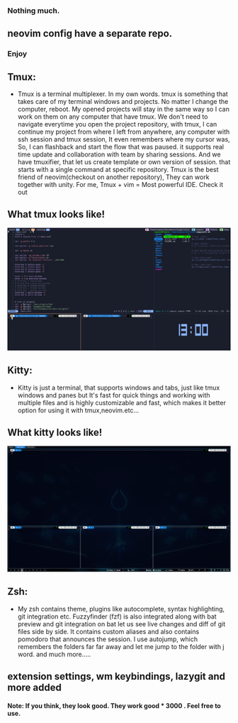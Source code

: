 ### Nothing much.

## neovim config have a separate repo.

### Enjoy

## Tmux:

- Tmux is a terminal multiplexer. In my own words. tmux is something that takes care of my terminal windows and projects. No matter I change the computer, reboot. My opened projects will stay in the same way so I can work on them on any computer that have tmux. We don't need to navigate everytime you open the project repository, with tmux, I can continue my project from where I left from anywhere, any computer with ssh session and tmux session, It even remembers where my cursor was, So, I can flashback and start the flow that was paused. it supports real time update and collaboration with team by sharing sessions. And we have tmuxifier, that let us create template or own version of session. that starts with a single command at specific repository. Tmux is the best friend of neovim(checkout on another repository), They can work together with unity. For me, Tmux + vim = Most powerful IDE. Check it out

## What tmux looks like!

![](./images/tmux.png)

## Kitty:

- Kitty is just a terminal, that supports windows and tabs, just like tmux windows and panes but It's fast for quick things and working with multiple files and is highly customizable and fast, which makes it better option for using it with tmux,neovim.etc...

## What kitty looks like!

![](./images/kitty.png)

## Zsh:

- My zsh contains theme, plugins like autocomplete, syntax highlighting, git integration etc. Fuzzyfinder (fzf) is also integrated along with bat preview and git integration on bat let us see live changes and diff of git files side by side. It contains custom aliases and also contains pomodoro that announces the session. I use autojump, which remembers the folders far far away and let me jump to the folder with j word. and much more.....

## extension settings, wm keybindings, lazygit and more added

#### Note: If you think, they look good. They work good \* 3000 . Feel free to use.
